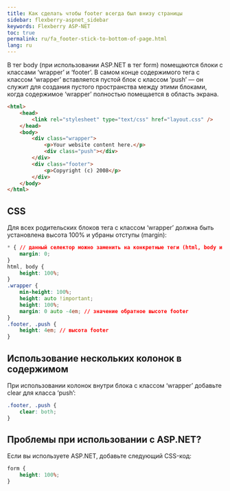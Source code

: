```yaml
---
title: Как сделать чтобы footer всегда был внизу страницы
sidebar: flexberry-aspnet_sidebar
keywords: Flexberry ASP-NET
toc: true
permalink: ru/fa_footer-stick-to-bottom-of-page.html
lang: ru
---
```


В тег body (при использовании ASP.NET в тег form) помещаются блоки с классами ‘wrapper’ и ‘footer’. В самом конце содержимого тега с классом ‘wrapper’ вставляется пустой блок с классом ‘push’ — он служит для создания пустого пространства между этими блоками, когда содержимое ‘wrapper’ полностью помещается в область экрана.

```html
<html>
    <head>
        <link rel="stylesheet" type="text/css" href="layout.css" />
    </head>
    <body>
        <div class="wrapper">
            <p>Your website content here.</p>
            <div class="push"></div>
        </div>
        <div class="footer">
            <p>Copyright (c) 2008</p>
        </div>
    </body>
</html>
```

## CSS

Для всех родительских блоков тега с классом ‘wrapper’ должна быть установлена высота 100% и убраны отступы (margin):

```css
* { // данный селектор можно заменить на конкретные теги (html, body и т.д.), если его свойства нарушают отображение других элементов
    margin: 0; 
}
html, body {
    height: 100%;
}
.wrapper {
    min-height: 100%;
    height: auto !important;
    height: 100%;
    margin: 0 auto -4em; // значение обратное высоте footer
}
.footer, .push {
    height: 4em; // высота footer
}
```

## Использование нескольких колонок в содержимом

При использовании колонок внутри блока с классом ‘wrapper’ добавьте clear для класса ‘push’:

```css
.footer, .push {
    clear: both;
}
```

## Проблемы при использовании с ASP.NET?

Если вы используете ASP.NET, добавьте следующий CSS-код:

```css
form {
    height: 100%;
}
```